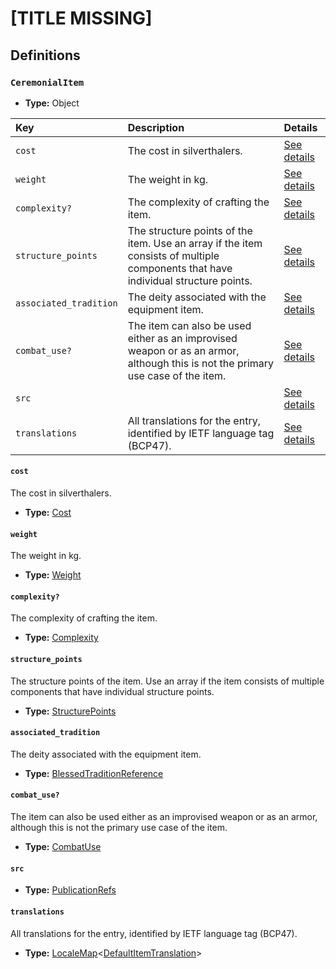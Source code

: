 # [TITLE MISSING]

## Definitions

### <a name="CeremonialItem"></a> `CeremonialItem`

- **Type:** Object

Key | Description | Details
:-- | :-- | :--
`cost` | The cost in silverthalers. | <a href="#CeremonialItem/cost">See details</a>
`weight` | The weight in kg. | <a href="#CeremonialItem/weight">See details</a>
`complexity?` | The complexity of crafting the item. | <a href="#CeremonialItem/complexity">See details</a>
`structure_points` | The structure points of the item. Use an array if the item consists of multiple components that have individual structure points. | <a href="#CeremonialItem/structure_points">See details</a>
`associated_tradition` | The deity associated with the equipment item. | <a href="#CeremonialItem/associated_tradition">See details</a>
`combat_use?` | The item can also be used either as an improvised weapon or as an armor, although this is not the primary use case of the item. | <a href="#CeremonialItem/combat_use">See details</a>
`src` |  | <a href="#CeremonialItem/src">See details</a>
`translations` | All translations for the entry, identified by IETF language tag (BCP47). | <a href="#CeremonialItem/translations">See details</a>

#### <a name="CeremonialItem/cost"></a> `cost`

The cost in silverthalers.

- **Type:** <a href="./_Item.md#Cost">Cost</a>

#### <a name="CeremonialItem/weight"></a> `weight`

The weight in kg.

- **Type:** <a href="./_Item.md#Weight">Weight</a>

#### <a name="CeremonialItem/complexity"></a> `complexity?`

The complexity of crafting the item.

- **Type:** <a href="./_Item.md#Complexity">Complexity</a>

#### <a name="CeremonialItem/structure_points"></a> `structure_points`

The structure points of the item. Use an array if the item consists of
multiple components that have individual structure points.

- **Type:** <a href="./_Item.md#StructurePoints">StructurePoints</a>

#### <a name="CeremonialItem/associated_tradition"></a> `associated_tradition`

The deity associated with the equipment item.

- **Type:** <a href="../../_SimpleReferences.md#BlessedTraditionReference">BlessedTraditionReference</a>

#### <a name="CeremonialItem/combat_use"></a> `combat_use?`

The item can also be used either as an improvised weapon or as an armor,
although this is not the primary use case of the item.

- **Type:** <a href="./_Item.md#CombatUse">CombatUse</a>

#### <a name="CeremonialItem/src"></a> `src`

- **Type:** <a href="../../source/_PublicationRef.md#PublicationRefs">PublicationRefs</a>

#### <a name="CeremonialItem/translations"></a> `translations`

All translations for the entry, identified by IETF language tag (BCP47).

- **Type:** <a href="../../_LocaleMap.md#LocaleMap">LocaleMap</a>&lt;<a href="./_Item.md#DefaultItemTranslation">DefaultItemTranslation</a>&gt;
